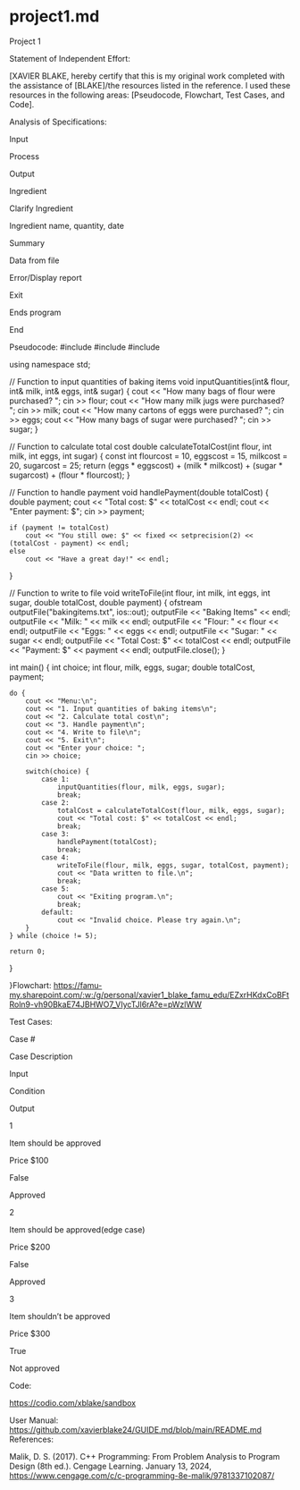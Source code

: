 # project1.md
Project 1  

 

Statement of Independent Effort: 

[XAVIER BLAKE, hereby certify that this is my original work completed with the assistance of [BLAKE]/the resources listed in the reference. I used these resources in the following areas: [Pseudocode, Flowchart, Test Cases, and Code]. 

 

 

 

Analysis of Specifications: 

Input 

Process 

Output 

Ingredient 

Clarify Ingredient 

Ingredient name, quantity, date 

Summary 

Data from file 

Error/Display report 

Exit 

Ends program 

End 

 

 

 

 

 

Pseudocode: 
#include <iostream>
#include <fstream>
#include <iomanip>

using namespace std;

// Function to input quantities of baking items
void inputQuantities(int& flour, int& milk, int& eggs, int& sugar) {
    cout << "How many bags of flour were purchased? ";
    cin >> flour;
    cout << "How many milk jugs were purchased? ";
    cin >> milk;
    cout << "How many cartons of eggs were purchased? ";
    cin >> eggs;
    cout << "How many bags of sugar were purchased? ";
    cin >> sugar;
}

// Function to calculate total cost
double calculateTotalCost(int flour, int milk, int eggs, int sugar) {
    const int flourcost = 10, eggscost = 15, milkcost = 20, sugarcost = 25;
    return (eggs * eggscost) + (milk * milkcost) + (sugar * sugarcost) + (flour * flourcost);
}

// Function to handle payment
void handlePayment(double totalCost) {
    double payment;
    cout << "Total cost: $" << totalCost << endl;
    cout << "Enter payment: $";
    cin >> payment;

    if (payment != totalCost)
        cout << "You still owe: $" << fixed << setprecision(2) << (totalCost - payment) << endl;
    else
        cout << "Have a great day!" << endl;
}

// Function to write to file
void writeToFile(int flour, int milk, int eggs, int sugar, double totalCost, double payment) {
    ofstream outputFile("bakingitems.txt", ios::out);
    outputFile << "Baking Items" << endl;
    outputFile << "Milk: " << milk << endl;
    outputFile << "Flour: " << flour << endl;
    outputFile << "Eggs: " << eggs << endl;
    outputFile << "Sugar: " << sugar << endl;
    outputFile << "Total Cost: $" << totalCost << endl;
    outputFile << "Payment: $" << payment << endl;
    outputFile.close();
}

int main() {
    int choice;
    int flour, milk, eggs, sugar;
    double totalCost, payment;

    do {
        cout << "Menu:\n";
        cout << "1. Input quantities of baking items\n";
        cout << "2. Calculate total cost\n";
        cout << "3. Handle payment\n";
        cout << "4. Write to file\n";
        cout << "5. Exit\n";
        cout << "Enter your choice: ";
        cin >> choice;

        switch(choice) {
            case 1:
                inputQuantities(flour, milk, eggs, sugar);
                break;
            case 2:
                totalCost = calculateTotalCost(flour, milk, eggs, sugar);
                cout << "Total cost: $" << totalCost << endl;
                break;
            case 3:
                handlePayment(totalCost);
                break;
            case 4:
                writeToFile(flour, milk, eggs, sugar, totalCost, payment);
                cout << "Data written to file.\n";
                break;
            case 5:
                cout << "Exiting program.\n";
                break;
            default:
                cout << "Invalid choice. Please try again.\n";
        }
    } while (choice != 5);

    return 0;
}




 


 

 

}Flowchart: 
https://famu-my.sharepoint.com/:w:/g/personal/xavier1_blake_famu_edu/EZxrHKdxCoBFtRoln9-vh90BkaE74JBHWO7_VIycTJl6rA?e=pWzlWW
 

Test Cases: 

Case # 

Case Description 

Input 

Condition 

Output 

1 

Item should be approved 

Price $100 

False 

Approved 

2 

Item should be approved(edge case) 

Price $200 

False 

Approved 

3 

Item shouldn’t be approved 

Price $300 

True 

Not approved 

Code: 

https://codio.com/xblake/sandbox 

User Manual: 
https://github.com/xavierblake24/GUIDE.md/blob/main/README.md
References: 

Malik, D. S. (2017). C++ Programming: From Problem Analysis to Program Design (8th ed.). Cengage Learning. January 13, 2024, https://www.cengage.com/c/c-programming-8e-malik/9781337102087/ 

 

 
